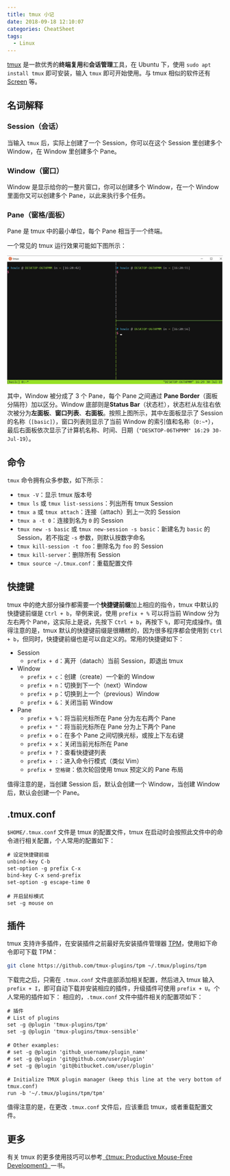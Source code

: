 ```yaml
---
title: tmux 小记
date: 2018-09-18 12:10:07
categories: CheatSheet
tags:
  - Linux
---
```


[tmux](https://github.com/tmux/tmux) 是一款优秀的**终端复用**和**会话管理**工具，在 Ubuntu 下，使用 `sudo apt install tmux` 即可安装，输入 `tmux` 即可开始使用。与 tmux 相似的软件还有 [Screen](https://www.gnu.org/software/screen/) 等。

## 名词解释

### Session（会话）

当输入 `tmux` 后，实际上创建了一个 Session，你可以在这个 Session 里创建多个 Window，在 Window 里创建多个 Pane。

### Window（窗口）

Window 是显示给你的一整片窗口，你可以创建多个 Window，在一个 Window 里面你又可以创建多个 Pane，以此来执行多个任务。

### Pane（窗格/面板）

Pane 是 tmux 中的最小单位，每个 Pane 相当于一个终端。

<!--more-->

一个常见的 tmux 运行效果可能如下图所示：

![tmux](/images/tmux.jpg)

其中，Window 被分成了 3 个 Pane，每个 Pane 之间通过 **Pane Border**（面板分隔符）加以区分。Window 底部则是**Status Bar**（状态栏），状态栏从左往右依次被分为**左面板**、**窗口列表**、**右面板**。按照上图所示，其中左面板显示了 Session 的名称（`[basic]`），窗口列表则显示了当前 Window 的索引值和名称（`0:~*`），最后右面板依次显示了计算机名称、时间、日期（`"DESKTOP-06THPMM" 16:29 30-Jul-19`）。

## 命令

`tmux` 命令拥有众多参数，如下所示：

- `tmux -V`：显示 tmux 版本号
- `tmux ls` 或 `tmux list-sessions`：列出所有 tmux Session
- `tmux a` 或 `tmux attach`：连接（attach）到上一次的 Session
- `tmux a -t 0`：连接到名为 `0` 的 Session
- `tmux new -s basic` 或 `tmux new-session -s basic`：新建名为 `basic` 的 Session，若不指定 `-s` 参数，则默认按数字命名
- `tmux kill-session -t foo`：删除名为 `foo` 的 Session
- `tmux kill-server`：删除所有 Session
- `tmux source ~/.tmux.conf`：重载配置文件

## 快捷键

tmux 中的绝大部分操作都需要一个**快捷键前缀**加上相应的指令，tmux 中默认的快捷键前缀是 `Ctrl + b`，举例来说，使用 `prefix + %` 可以将当前 Window 分为左右两个 Pane，这实际上是说，先按下 `Ctrl + b`，再按下 `%`，即可完成操作。值得注意的是，tmux 默认的快捷键前缀是很糟糕的，因为很多程序都会使用到 `Ctrl + b`，但同时，快捷键前缀也是可以自定义的。常用的快捷键如下：

- Session
  - `prefix + d`：离开（datach）当前 Session，即退出 tmux
- Window
  - `prefix + c`：创建（create）一个新的 Window
  - `prefix + n`：切换到下一个（next）Window
  - `prefix + p`：切换到上一个（previous）Window
  - `prefix + &`：关闭当前 Window
- Pane
  - `prefix + %`：将当前光标所在 Pane 分为左右两个 Pane
  - `prefix + "`：将当前光标所在 Pane 分为上下两个 Pane
  - `prefix + o`：在多个 Pane 之间切换光标，或按上下左右键
  - `prefix + x`：关闭当前光标所在 Pane
  - `prefix + ?`：查看快捷键列表
  - `prefix + :`：进入命令行模式（类似 Vim）
  - `prefix + 空格键`：依次轮回使用 tmux 预定义的 Pane 布局

值得注意的是，当创建 Session 后，默认会创建一个 Window，当创建 Window 后，默认会创建一个 Pane。

## .tmux.conf

`$HOME/.tmux.conf` 文件是 tmux 的配置文件，tmux 在启动时会按照此文件中的命令进行相关配置，个人常用的配置如下：

```text
# 设定快捷键前缀
unbind-key C-b
set-option -g prefix C-x
bind-key C-x send-prefix
set-option -g escape-time 0

# 开启鼠标模式
set -g mouse on
```

## 插件

tmux 支持许多插件，在安装插件之前最好先安装插件管理器 [TPM](https://github.com/tmux-plugins/tpm)，使用如下命令即可下载 TPM：

```sh
git clone https://github.com/tmux-plugins/tpm ~/.tmux/plugins/tpm
```

下载完之后，只需在 `.tmux.conf` 文件底部添加相关配置，然后进入 tmux 输入 `prefix + I`，即可自动下载并安装相应的插件，升级插件可使用 `prefix + U`。个人常用的插件如下：
相应的，`.tmux.conf` 文件中插件相关的配置项如下：

```text
# 插件
# List of plugins
set -g @plugin 'tmux-plugins/tpm'
set -g @plugin 'tmux-plugins/tmux-sensible'

# Other examples:
# set -g @plugin 'github_username/plugin_name'
# set -g @plugin 'git@github.com/user/plugin'
# set -g @plugin 'git@bitbucket.com/user/plugin'

# Initialize TMUX plugin manager (keep this line at the very bottom of tmux.conf)
run -b '~/.tmux/plugins/tpm/tpm'
```

值得注意的是，在更改 `.tmux.conf` 文件后，应该重启 tmux，或者重载配置文件。

## 更多

有关 tmux 的更多使用技巧可以参考[《tmux: Productive Mouse-Free Development》](https://www.kancloud.cn/kancloud/tmux)一书。
